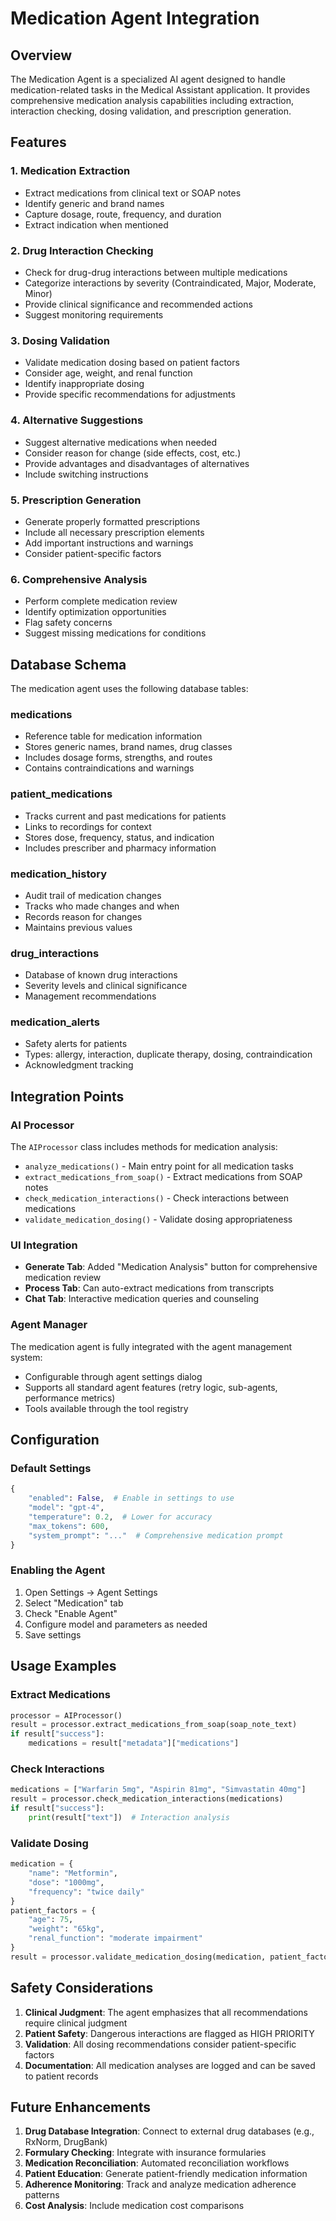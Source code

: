 # Medication Agent Integration

## Overview
The Medication Agent is a specialized AI agent designed to handle medication-related tasks in the Medical Assistant application. It provides comprehensive medication analysis capabilities including extraction, interaction checking, dosing validation, and prescription generation.

## Features

### 1. Medication Extraction
- Extract medications from clinical text or SOAP notes
- Identify generic and brand names
- Capture dosage, route, frequency, and duration
- Extract indication when mentioned

### 2. Drug Interaction Checking
- Check for drug-drug interactions between multiple medications
- Categorize interactions by severity (Contraindicated, Major, Moderate, Minor)
- Provide clinical significance and recommended actions
- Suggest monitoring requirements

### 3. Dosing Validation
- Validate medication dosing based on patient factors
- Consider age, weight, and renal function
- Identify inappropriate dosing
- Provide specific recommendations for adjustments

### 4. Alternative Suggestions
- Suggest alternative medications when needed
- Consider reason for change (side effects, cost, etc.)
- Provide advantages and disadvantages of alternatives
- Include switching instructions

### 5. Prescription Generation
- Generate properly formatted prescriptions
- Include all necessary prescription elements
- Add important instructions and warnings
- Consider patient-specific factors

### 6. Comprehensive Analysis
- Perform complete medication review
- Identify optimization opportunities
- Flag safety concerns
- Suggest missing medications for conditions

## Database Schema

The medication agent uses the following database tables:

### medications
- Reference table for medication information
- Stores generic names, brand names, drug classes
- Includes dosage forms, strengths, and routes
- Contains contraindications and warnings

### patient_medications
- Tracks current and past medications for patients
- Links to recordings for context
- Stores dose, frequency, status, and indication
- Includes prescriber and pharmacy information

### medication_history
- Audit trail of medication changes
- Tracks who made changes and when
- Records reason for changes
- Maintains previous values

### drug_interactions
- Database of known drug interactions
- Severity levels and clinical significance
- Management recommendations

### medication_alerts
- Safety alerts for patients
- Types: allergy, interaction, duplicate therapy, dosing, contraindication
- Acknowledgment tracking

## Integration Points

### AI Processor
The `AIProcessor` class includes methods for medication analysis:
- `analyze_medications()` - Main entry point for all medication tasks
- `extract_medications_from_soap()` - Extract medications from SOAP notes
- `check_medication_interactions()` - Check interactions between medications
- `validate_medication_dosing()` - Validate dosing appropriateness

### UI Integration
- **Generate Tab**: Added "Medication Analysis" button for comprehensive medication review
- **Process Tab**: Can auto-extract medications from transcripts
- **Chat Tab**: Interactive medication queries and counseling

### Agent Manager
The medication agent is fully integrated with the agent management system:
- Configurable through agent settings dialog
- Supports all standard agent features (retry logic, sub-agents, performance metrics)
- Tools available through the tool registry

## Configuration

### Default Settings
```python
{
    "enabled": False,  # Enable in settings to use
    "model": "gpt-4",
    "temperature": 0.2,  # Lower for accuracy
    "max_tokens": 600,
    "system_prompt": "..."  # Comprehensive medication prompt
}
```

### Enabling the Agent
1. Open Settings → Agent Settings
2. Select "Medication" tab
3. Check "Enable Agent"
4. Configure model and parameters as needed
5. Save settings

## Usage Examples

### Extract Medications
```python
processor = AIProcessor()
result = processor.extract_medications_from_soap(soap_note_text)
if result["success"]:
    medications = result["metadata"]["medications"]
```

### Check Interactions
```python
medications = ["Warfarin 5mg", "Aspirin 81mg", "Simvastatin 40mg"]
result = processor.check_medication_interactions(medications)
if result["success"]:
    print(result["text"])  # Interaction analysis
```

### Validate Dosing
```python
medication = {
    "name": "Metformin",
    "dose": "1000mg",
    "frequency": "twice daily"
}
patient_factors = {
    "age": 75,
    "weight": "65kg",
    "renal_function": "moderate impairment"
}
result = processor.validate_medication_dosing(medication, patient_factors)
```

## Safety Considerations

1. **Clinical Judgment**: The agent emphasizes that all recommendations require clinical judgment
2. **Patient Safety**: Dangerous interactions are flagged as HIGH PRIORITY
3. **Validation**: All dosing recommendations consider patient-specific factors
4. **Documentation**: All medication analyses are logged and can be saved to patient records

## Future Enhancements

1. **Drug Database Integration**: Connect to external drug databases (e.g., RxNorm, DrugBank)
2. **Formulary Checking**: Integrate with insurance formularies
3. **Medication Reconciliation**: Automated reconciliation workflows
4. **Patient Education**: Generate patient-friendly medication information
5. **Adherence Monitoring**: Track and analyze medication adherence patterns
6. **Cost Analysis**: Include medication cost comparisons